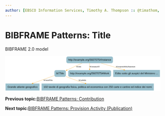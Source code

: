 ```yaml
---
author: [EBSCO Information Services, Timothy A. Thompson :: @timathom, @timathom@indieweb.social]
---
```


# BIBFRAME Patterns: Title

BIBFRAME 2.0 model

![Network diagram showing an example BIBFRAME model for a Title. The diagram shows a BIBFRAME Instance URI with a title relation to a Title node that, for its part, has values for main title and subtitle.](../../../submaps/../img/bibframe_etc/bf_title.svg "BIBFRAME Patterns: Title")

**Previous topic:**[BIBFRAME Patterns: Contribution](../../../day_1/lesson_5/topic_1/bibframe_patterns_contribution.md)

**Next topic:**[BIBFRAME Patterns: Provision Activity \(Publication\)](../../../day_1/lesson_5/topic_1/bibframe_patterns_provision_publication.md)

